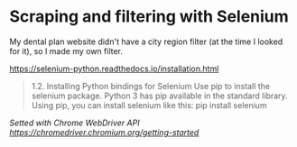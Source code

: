 # Scraping and filtering with Selenium
My dental plan website didn't have a city region filter (at the time I looked for it), so I made my own filter.

https://selenium-python.readthedocs.io/installation.html

> 1.2. Installing Python bindings for Selenium
> Use pip to install the selenium package. Python 3 has pip available in the standard library. Using pip, you can install selenium like this:
> pip install selenium

_Setted with Chrome WebDriver API
https://chromedriver.chromium.org/getting-started_
